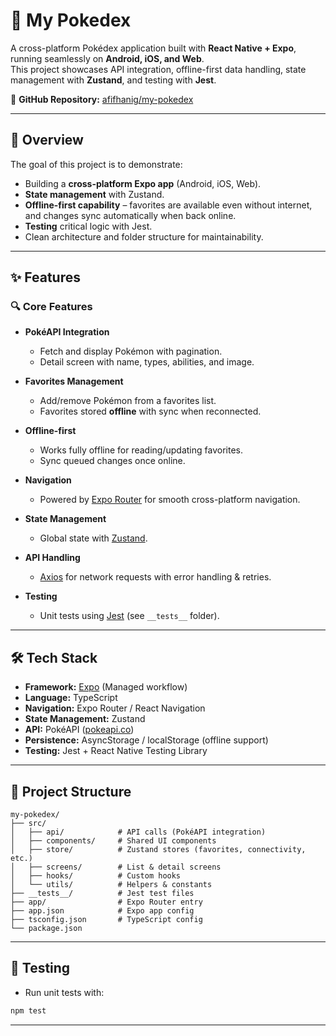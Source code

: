 # 📱 My Pokedex

A cross-platform Pokédex application built with **React Native + Expo**, running seamlessly on **Android, iOS, and Web**.  
This project showcases API integration, offline-first data handling, state management with **Zustand**, and testing with **Jest**.

🔗 **GitHub Repository:** [afifhanig/my-pokedex](https://github.com/afifhanig/my-pokedex)

---

## 🚀 Overview

The goal of this project is to demonstrate:

- Building a **cross-platform Expo app** (Android, iOS, Web).  
- **State management** with Zustand.  
- **Offline-first capability** – favorites are available even without internet, and changes sync automatically when back online.  
- **Testing** critical logic with Jest.  
- Clean architecture and folder structure for maintainability.

---

## ✨ Features

### 🔍 Core Features
- **PokéAPI Integration**  
  - Fetch and display Pokémon with pagination.  
  - Detail screen with name, types, abilities, and image.  

- **Favorites Management**  
  - Add/remove Pokémon from a favorites list.  
  - Favorites stored **offline** with sync when reconnected.  

- **Offline-first**  
  - Works fully offline for reading/updating favorites.  
  - Sync queued changes once online.  

- **Navigation**  
  - Powered by [Expo Router](https://expo.github.io/router) for smooth cross-platform navigation.  

- **State Management**  
  - Global state with [Zustand](https://zustand-demo.pmnd.rs/).  

- **API Handling**  
  - [Axios](https://axios-http.com/) for network requests with error handling & retries.  

- **Testing**  
  - Unit tests using [Jest](https://jestjs.io/) (see `__tests__` folder).  

---

## 🛠️ Tech Stack

- **Framework:** [Expo](https://expo.dev/) (Managed workflow)  
- **Language:** TypeScript  
- **Navigation:** Expo Router / React Navigation  
- **State Management:** Zustand  
- **API:** PokéAPI ([pokeapi.co](https://pokeapi.co/))  
- **Persistence:** AsyncStorage / localStorage (offline support)  
- **Testing:** Jest + React Native Testing Library  

---

## 📂 Project Structure

```plaintext
my-pokedex/
├── src/
│   ├── api/            # API calls (PokéAPI integration)
│   ├── components/     # Shared UI components
│   ├── store/          # Zustand stores (favorites, connectivity, etc.)
│   ├── screens/        # List & detail screens
│   ├── hooks/          # Custom hooks
│   └── utils/          # Helpers & constants
├── __tests__/          # Jest test files
├── app/                # Expo Router entry
├── app.json            # Expo app config
├── tsconfig.json       # TypeScript config
└── package.json
```

---

## 🧪 Testing
- Run unit tests with:
```bash
npm test
```

---


